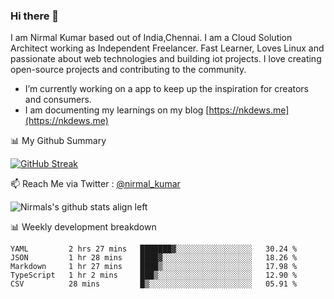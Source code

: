 ### Hi there 👋

 I am Nirmal Kumar based out of India,Chennai. I am a Cloud Solution Architect working as Independent Freelancer. Fast Learner, Loves Linux and passionate about web technologies and building iot projects. I love creating open-source projects and contributing to the community.

- I’m currently working on a app to keep up the inspiration for creators and consumers.
- I am documenting my learnings on my blog [https://nkdews.me](https://nkdews.me)


📊 My Github Summary

[![GitHub Streak](https://github-readme-streak-stats.herokuapp.com?user=nk-gears&theme=dark&hide_border=true&date_format=M%20j%5B%2C%20Y%5D)](https://git.io/streak-stats)


📫 Reach Me via  Twitter : [@nirmal_kumar](https://twitter.com/nirmal_kumar)

![Nirmals's github stats align left](https://github-readme-stats.vercel.app/api?username=nk-gears&show_icons=true)


📊 Weekly development breakdown

<!--START_SECTION:waka-->
```text
YAML         2 hrs 27 mins   ███████▓░░░░░░░░░░░░░░░░░   30.24 % 
JSON         1 hr 28 mins    ████▓░░░░░░░░░░░░░░░░░░░░   18.26 % 
Markdown     1 hr 27 mins    ████▒░░░░░░░░░░░░░░░░░░░░   17.98 % 
TypeScript   1 hr 2 mins     ███▒░░░░░░░░░░░░░░░░░░░░░   12.90 % 
CSV          28 mins         █▒░░░░░░░░░░░░░░░░░░░░░░░   05.91 % 
```
<!--END_SECTION:waka-->


